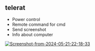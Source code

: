 ## telerat
* Power control
* Remote command for cmd
* Send screenshot
* Info about computer


<a href="https://imgbb.com/"><img src="https://i.ibb.co/VxzvSpB/Screenshot-from-2024-05-21-22-18-33.png" alt="Screenshot-from-2024-05-21-22-18-33" border="0"></a>

